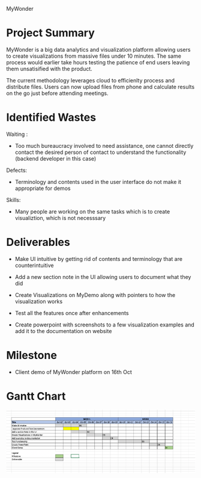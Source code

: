 MyWonder

# Project Summary

MyWonder is a big data analytics and visualization platform allowing users to create visualizations from massive files under 10 minutes. The same process would earlier take hours testing the patience of end users leaving them unsatisified with the product.

The current methodology leverages cloud to efficienlty process and distribute files. Users can now upload files from phone and calculate results on the go just before attending meetings.

# Identified Wastes

Waiting : 
- Too much bureaucracy involved to need assistance, one cannot directly contact the desired person of contact to understand the functionality (backend developer in this case)

Defects:
- Terminology and contents used in the user interface do not make it appropriate for demos

Skills:

-  Many people are working on the same tasks which is to create visualiztion, which is not necesssary

# Deliverables

- Make UI intuitive by getting rid of contents and terminology that are counterintuitive

- Add a new section note in the UI allowing users to document what they did


- Create Visualizations on MyDemo along with pointers to how the visualization works

-  Test all the features once after enhancements

- Create powerpoint with screenshots to a few visualization examples and add it to the documentation on website


# Milestone

- Client demo of MyWonder platform on 16th Oct

# Gantt Chart

![Screenshot](gantt.png)







